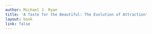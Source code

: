```yaml
---
author: Michael J. Ryan
title: 'A Taste for the Beautiful: The Evolution of Attraction'
layout: book
link: false
---
```

